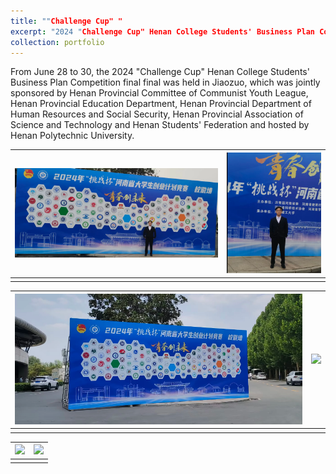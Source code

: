 ```yaml
---
title: ""Challenge Cup" "
excerpt: "2024 "Challenge Cup" Henan College Students' Business Plan Competition <br/><img src='/images/Tiao/tiao-2.png'>"
collection: portfolio
---
```

From June 28 to 30, the 2024 "Challenge Cup" Henan College Students' Business Plan Competition final final was held in Jiaozuo, which was jointly sponsored by Henan Provincial Committee of Communist Youth League, Henan Provincial Education Department, Henan Provincial Department of Human Resources and Social Security, Henan Provincial Association of Science and Technology and Henan Students' Federation and hosted by Henan Polytechnic University.


| ![](/images/Tiao/tiao-0.png) | ![](/images/Tiao/tiao-1.png) |
|:----------------------------------------:|:----------------------------------------:|
|                               |        |

| ![](/images/Tiao/tiao-2.png) | ![](/images/Tiao/tiao-3.png) |
|:----------------------------------------:|:----------------------------------------:|
|                               |        |

| ![](/images/Tiao/tiao-4.png) | ![](/images/Tiao/tiao-5.png) |
|:----------------------------------------:|:----------------------------------------:|
|                               |        |

